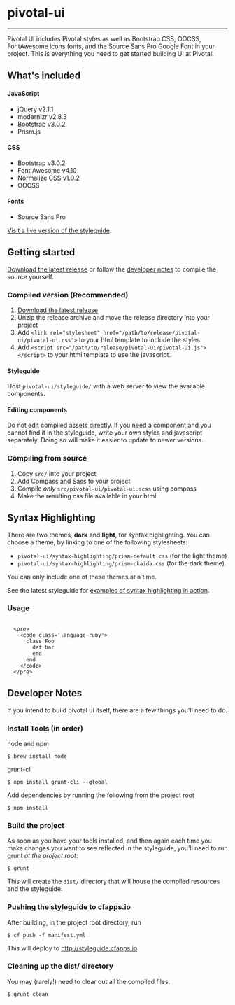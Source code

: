 # pivotal-ui

***

Pivotal UI includes Pivotal styles as well as Bootstrap CSS, OOCSS, FontAwesome icons fonts, and the Source Sans Pro Google Font in your project. This is everything you need to get started building UI at Pivotal.

## What's included

#### JavaScript
- jQuery v2.1.1
- modernizr v2.8.3
- Bootstrap v3.0.2
- Prism.js

#### CSS
- Bootstrap v3.0.2
- Font Awesome v4.10
- Normalize CSS v1.0.2
- OOCSS

#### Fonts
- Source Sans Pro

[Visit a live version of the styleguide](http://styleguide.cfapps.io).


## Getting started

[Download the latest release](https://github.com/pivotal-cf/pivotal-ui/releases) or follow the [developer notes](#developer-notes) to compile the source yourself.

### Compiled version (Recommended)

1. [Download the latest release](https://github.com/pivotal-cf/pivotal-ui/releases)
1. Unzip the release archive and move the release directory into your project
1. Add `<link rel="stylesheet" href="/path/to/release/pivotal-ui/pivotal-ui.css">` to your html template to include the styles.
1. Add `<script src="/path/to/release/pivotal-ui/pivotal-ui.js"></script>` to your html template to use the javascript.

#### Styleguide

Host `pivotal-ui/styleguide/` with a web server to view the available components.

#### Editing components

Do not edit compiled assets directly. If you need a component and you cannot find it in the styleguide, write your own styles and javascript separately. Doing so will make it easier to update to newer versions.


### Compiling from source

1. Copy `src/` into your project
2. Add Compass and Sass to your project
2. Compile *only* `src/pivotal-ui/pivotal-ui.scss` using compass 
3. Make the resulting css file available in your html.

## Syntax Highlighting

There are two themes, **dark** and **light**, for syntax highlighting. You can choose a theme, by linking to one of the following stylesheets:

* `pivotal-ui/syntax-highlighting/prism-default.css` (for the light theme)
* `pivotal-ui/syntax-highlighting/prism-okaida.css` (for the dark theme). 

You can only include one of these themes at a time.

See the latest styleguide for [examples of syntax highlighting in action](http://styleguide.cfapps.io/all.html#code).

### Usage

```

  <pre>
	<code class='language-ruby'>
	  class Foo
	    def bar
	    end
	  end
	</code>
  </pre>

```




## Developer Notes

If you intend to build pivotal ui itself, there are a few things you'll need to do.

### Install Tools (in order)

node and npm

    $ brew install node
    
grunt-cli 

    $ npm install grunt-cli --global

Add dependencies by running the following from the project root

    $ npm install

### Build the project

As soon as you have your tools installed, and then again each time you make changes you want to see reflected in the styleguide, you'll need to run grunt _at the project root_:

    $ grunt

This will create the `dist/` directory that will house the compiled resources and the styleguide.

### Pushing the styleguide to cfapps.io

After building, in the project root directory, run 

    $ cf push -f manifest.yml

This will deploy to <http://styleguide.cfapps.io>.

### Cleaning up the dist/ directory

You may (rarely!) need to clear out all the compiled files. 

    $ grunt clean




